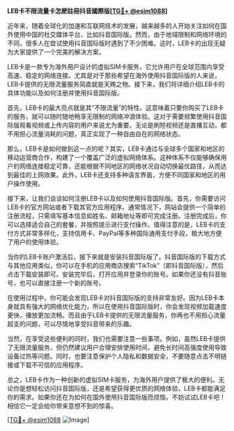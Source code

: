 **LEB卡不限流量卡怎麽註冊抖音國際版[[TG💪+ @esim1088](https://t.me/s/esim1088)]**

近年来，随着全球化的加速和互联网技术的发展，越来越多的人开始关注如何在国外使用中国的社交媒体平台，比如抖音国际版。然而，由于地域限制和网络环境的不同，很多人在尝试使用抖音国际版时遇到了不少困难。这时，LEB卡的出现无疑为大家提供了一个完美的解决方案。

LEB卡是一款专为海外用户设计的虚拟SIM卡服务，它允许用户在全球范围内享受高速、稳定的网络连接。尤其是对于那些希望在海外使用抖音国际版的人来说，LEB卡提供的无限流量服务简直就是天赐之物。接下来，我们将详细介绍LEB卡的具体功能以及如何注册并使用抖音国际版。

首先，LEB卡的最大亮点就是其“不限流量”的特性。这意味着只要你购买了LEB卡的服务，就可以随时随地畅享无限制的网络冲浪体验。这对于需要频繁使用抖音国际版观看视频或上传内容的用户来说尤为重要。无论是刷短视频还是直播互动，都不用担心流量消耗的问题，真正实现了一种自由自在的网络状态。

那么，LEB卡是如何做到这一点的呢？其实，LEB卡通过与全球多个国家和地区的移动运营商合作，构建了一个覆盖广泛的虚拟网络体系。这种体系不仅能够确保用户的网络连接稳定可靠，还能根据不同地区的网络状况自动切换最优路径，从而达到最佳的上网效果。此外，LEB卡还支持多种语言界面，方便不同国家和地区的用户操作使用。

接下来，让我们谈谈如何注册LEB卡以及如何使用抖音国际版。首先，你需要访问LEB卡的官方网站或者下载其官方应用程序。通常情况下，网站会提供一个简单的注册流程，只需填写基本信息如姓名、邮箱地址等即可完成注册。注册完成后，你可以选择适合自己的套餐，并按照提示进行支付操作。值得注意的是，LEB卡的支付方式非常多样化，支持信用卡、PayPal等多种国际通用支付手段，极大地方便了用户的使用体验。

当你的LEB卡账户激活后，接下来就是安装抖音国际版了。抖音国际版的下载方式与其他应用类似，你可以在手机的应用商店搜索“TikTok”（即抖音国际版），然后点击下载安装即可。安装完毕后，打开应用并登录你的账号。如果你还没有抖音账号，也可以直接注册一个新的账号。

在使用过程中，你可能会发现LEB卡对抖音国际版的支持非常友好。因为LEB卡本身就具有强大的网络优化能力，所以在使用抖音国际版时，你会发现视频加载速度更快，播放更加流畅。而且由于LEB卡提供的无限流量服务，你再也不用担心流量超支的问题，可以尽情地享受抖音带来的乐趣。

当然，在享受这些便利的同时，我们也需要注意一些事项。例如，虽然LEB卡提供了无限流量服务，但仍然建议用户合理安排使用时间，避免长时间高强度使用导致设备过热等问题。同时，也要注意保护个人隐私和数据安全，不要随意点击不明链接或下载不可信的应用程序。

总之，LEB卡作为一种创新的虚拟SIM卡服务，为海外用户提供了极大的便利。无论你是想轻松访问抖音国际版，还是希望获得更优质的网络体验，LEB卡都能满足你的需求。如果你还在为如何在国外使用抖音国际版而烦恼，不妨试试LEB卡吧！相信它一定会给你带来意想不到的惊喜。

[[TG💪+ @esim1088](https://t.me/s/esim1088) ![Image](https://i.postimg.cc/4NQfJmqS/Snipaste-2025-05-13-00-14-12.png)]
